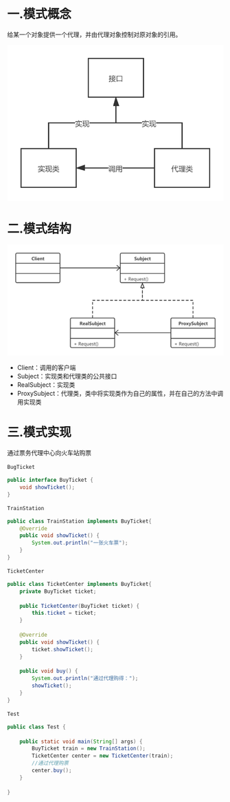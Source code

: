 # 一.模式概念

给某一个对象提供一个代理，并由代理对象控制对原对象的引用。

![](https://raw.githubusercontent.com/MrWater233/PictureHost/master/20200929084943.png)

# 二.模式结构

![](https://raw.githubusercontent.com/MrWater233/PictureHost/master/20200929091537.png)

- Client：调用的客户端
- Subject：实现类和代理类的公共接口
- RealSubject：实现类
- ProxySubject：代理类，类中将实现类作为自己的属性，并在自己的方法中调用实现类

# 三.模式实现

通过票务代理中心向火车站购票



`BugTicket`

```java
public interface BuyTicket {
	void showTicket();
}
```

`TrainStation`

```java
public class TrainStation implements BuyTicket{
	@Override
	public void showTicket() {
		System.out.println("一张火车票");
	}
}
```

`TicketCenter`

```java
public class TicketCenter implements BuyTicket{
	private BuyTicket ticket;

	public TicketCenter(BuyTicket ticket) {
		this.ticket = ticket;
	}

	@Override
	public void showTicket() {
		ticket.showTicket();
	}

	public void buy() {
		System.out.println("通过代理购得：");
		showTicket();
	}
}
```

`Test`

```java
public class Test {

	public static void main(String[] args) {
		BuyTicket train = new TrainStation();
		TicketCenter center = new TicketCenter(train);
		//通过代理购票
		center.buy();
	}
	
}
```

